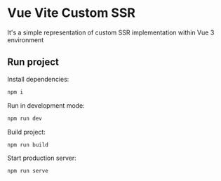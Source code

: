 # Vue Vite Custom SSR

It's a simple representation of custom SSR implementation within Vue 3 environment

## Run project

Install dependencies:
```sh
npm i
```

Run in development mode:
```sh
npm run dev
```

Build project:
```sh
npm run build
```

Start production server:
```sh
npm run serve
```